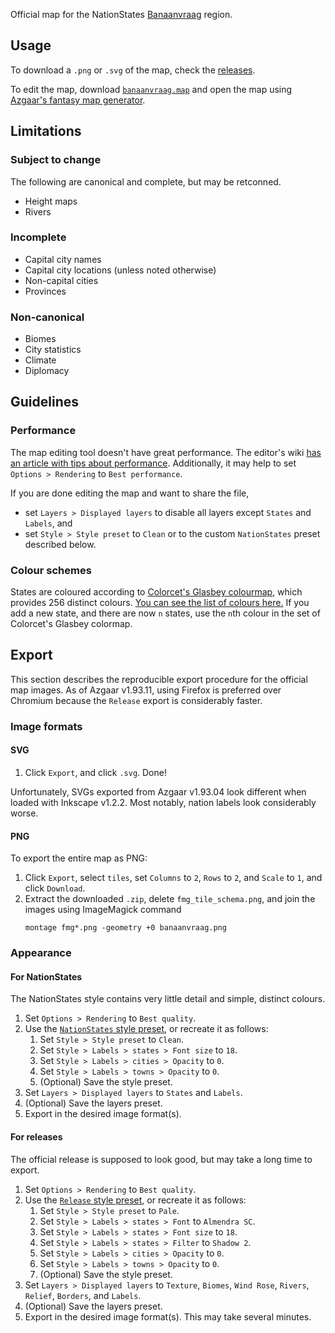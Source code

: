Official map for the NationStates [Banaanvraag](https://nationstates.net/region=Banaanvraag) region.


## Usage
To download a `.png` or `.svg` of the map, check the [releases](https://github.com/FWDekker/banaanvraag-map/releases).

To edit the map, download [`banaanvraag.map`](https://github.com/FWDekker/banaanvraag-map/blob/main/banaanvraag.map) and open the map using [Azgaar's fantasy map generator](https://azgaar.github.io/Fantasy-Map-Generator/).


## Limitations
### Subject to change
The following are canonical and complete, but may be retconned.

* Height maps
* Rivers

### Incomplete
* Capital city names
* Capital city locations (unless noted otherwise)
* Non-capital cities
* Provinces

### Non-canonical
* Biomes
* City statistics
* Climate
* Diplomacy


## Guidelines
### Performance
The map editing tool doesn't have great performance.
The editor's wiki [has an article with tips about performance](https://github.com/Azgaar/Fantasy-Map-Generator/wiki/Tips#performance-tips).
Additionally, it may help to set `Options > Rendering` to `Best performance`.

If you are done editing the map and want to share the file,
* set `Layers > Displayed layers` to disable all layers except `States` and `Labels`, and
* set `Style > Style preset` to `Clean` or to the custom `NationStates` preset described below.

### Colour schemes
States are coloured according to [Colorcet's Glasbey colourmap](https://colorcet.holoviz.org/user_guide/Categorical.html), which provides 256 distinct colours.
[You can see the list of colours here.](https://github.com/FWDekker/banaanvraag-map/blob/main/README.md)
If you add a new state, and there are now `n` states, use the `n`th colour in the set of Colorcet's Glasbey colormap.


## Export
This section describes the reproducible export procedure for the official map images.
As of Azgaar v1.93.11, using Firefox is preferred over Chromium because the `Release` export is considerably faster.

### Image formats
#### SVG
1. Click `Export`, and click `.svg`.
   Done!

Unfortunately, SVGs exported from Azgaar v1.93.04 look different when loaded with Inkscape v1.2.2.
Most notably, nation labels look considerably worse.

#### PNG
To export the entire map as PNG:
1. Click `Export`, select `tiles`, set `Columns` to `2`, `Rows` to `2`, and `Scale` to `1`, and click `Download`.
2. Extract the downloaded `.zip`, delete `fmg_tile_schema.png`, and join the images using ImageMagick command
   ```shell
   montage fmg*.png -geometry +0 banaanvraag.png
   ```

### Appearance
#### For NationStates
The NationStates style contains very little detail and simple, distinct colours.

1. Set `Options > Rendering` to `Best quality`.
2. Use the [`NationStates` style preset](https://github.com/FWDekker/banaanvraag-map/blob/main/resources/styles/NationStates.json), or recreate it as follows:
   1. Set `Style > Style preset` to `Clean`.
   2. Set `Style > Labels > states > Font size` to `18`.
   3. Set `Style > Labels > cities > Opacity` to `0`.
   4. Set `Style > Labels > towns > Opacity` to `0`.
   5. (Optional) Save the style preset.
3. Set `Layers > Displayed layers` to `States` and `Labels`.
4. (Optional) Save the layers preset.
5. Export in the desired image format(s).

#### For releases
The official release is supposed to look good, but may take a long time to export.

1. Set `Options > Rendering` to `Best quality`.
2. Use the [`Release` style preset](https://github.com/FWDekker/banaanvraag-map/blob/main/resources/styles/Release.json), or recreate it as follows:
   1. Set `Style > Style preset` to `Pale`.
   2. Set `Style > Labels > states > Font` to `Almendra SC`.
   3. Set `Style > Labels > states > Font size` to `18`.
   4. Set `Style > Labels > states > Filter` to `Shadow 2`.
   5. Set `Style > Labels > cities > Opacity` to `0`.
   6. Set `Style > Labels > towns > Opacity` to `0`.
   7. (Optional) Save the style preset.
3. Set `Layers > Displayed layers` to `Texture`, `Biomes`, `Wind Rose`, `Rivers`, `Relief`, `Borders`, and `Labels`.
4. (Optional) Save the layers preset.
5. Export in the desired image format(s).
   This may take several minutes.

